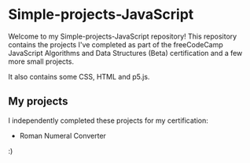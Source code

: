 # Simple-projects-JavaScript

Welcome to my Simple-projects-JavaScript repository! This repository contains the projects I've completed as part of the freeCodeCamp JavaScript Algorithms and Data Structures (Beta) certification and a few more small projects.

It also contains some CSS, HTML and  p5.js.

## My projects
I independently completed these projects for my certification:

* Roman Numeral Converter

:)

